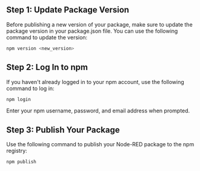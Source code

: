 ## Step 1: Update Package Version
Before publishing a new version of your package, make sure to update the package version in your package.json file. You can use the following command to update the version:

```bash
npm version <new_version>
```

## Step 2: Log In to npm
If you haven't already logged in to your npm account, use the following command to log in:

```bash
npm login
```
Enter your npm username, password, and email address when prompted.

## Step 3: Publish Your Package
Use the following command to publish your Node-RED package to the npm registry:

``` bash
npm publish
```
